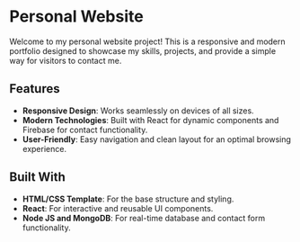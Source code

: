 # Personal Website

Welcome to my personal website project! This is a responsive and modern portfolio designed to showcase my skills, projects, and provide a simple way for visitors to contact me.

## Features
- **Responsive Design**: Works seamlessly on devices of all sizes.
- **Modern Technologies**: Built with React for dynamic components and Firebase for contact functionality.
- **User-Friendly**: Easy navigation and clean layout for an optimal browsing experience.

## Built With
- **HTML/CSS Template**: For the base structure and styling.
- **React**: For interactive and reusable UI components.
- **Node JS and MongoDB**: For real-time database and contact form functionality.